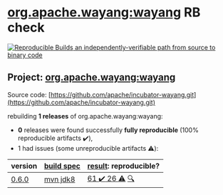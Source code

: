[org.apache.wayang:wayang](https://search.maven.org/artifact/org.apache.wayang/wayang/) RB check
=======

[![Reproducible Builds](https://reproducible-builds.org/images/logos/rb.svg) an independently-verifiable path from source to binary code](https://reproducible-builds.org/)

## Project: [org.apache.wayang:wayang](https://search.maven.org/artifact/org.apache.wayang/wayang/)

Source code: [https://github.com/apache/incubator-wayang.git](https://github.com/apache/incubator-wayang.git)

rebuilding **1 releases** of org.apache.wayang:wayang:
- **0** releases were found successfully **fully reproducible** (100% reproducible artifacts :heavy_check_mark:),
- 1 had issues (some unreproducible artifacts :warning:):

| version | [build spec](BUILDSPEC.md) | [result](https://reproducible-builds.org/docs/jvm/): reproducible? |
| -- | --------- | ------ |
| [0.6.0](https://search.maven.org/artifact/org.apache.wayang/wayang/0.6.0/pom) | [mvn jdk8](wayang-0.6.0.buildspec) | [61 :heavy_check_mark:  26 :warning:](wayang-0.6.0.buildcompare) [:mag:](https://github.com/apache/incubator-wayang/pull/77) |

